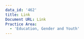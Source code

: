 ```yaml
---
data_id: '462'
title: Link
Document URL: Link
Practice Area:
  - 'Education, Gender and Youth'
---
```

